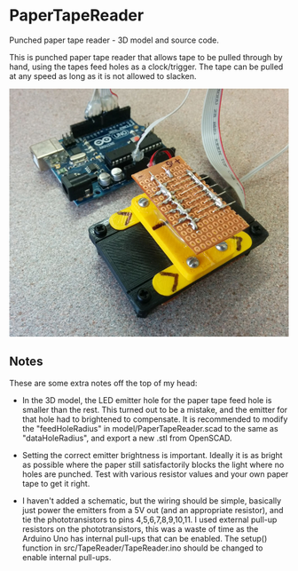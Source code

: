 # PaperTapeReader
Punched paper tape reader - 3D model and source code.

This is punched paper tape reader that allows tape to be pulled through by hand, using the tapes feed holes as a clock/trigger. The tape can be pulled at any speed as long as it is not allowed to slacken.

![Paper Tape Reader](https://raw.githubusercontent.com/gav-/PaperTapeReader/master/images/11-Tape%20reader%20attached%20to%20Arduino%20Uno.jpg "Paper Tape Reader")

## Notes
These are some extra notes off the top of my head:

* In the 3D model, the LED emitter hole for the paper tape feed hole is smaller than the rest. This turned out to be a mistake, and the emitter for that hole had to brightened to compensate. It is recommended to modify the "feedHoleRadius" in model/PaperTapeReader.scad to the same as "dataHoleRadius", and export a new .stl from OpenSCAD.

* Setting the correct emitter brightness is important. Ideally it is as bright as possible where the paper still satisfactorily blocks the light where no holes are punched. Test with various resistor values and your own paper tape to get it right.

* I haven't added a schematic, but the wiring should be simple, basically just power the emitters from a 5V out (and an appropriate resistor), and tie the phototransistors to pins 4,5,6,7,8,9,10,11. I used external pull-up resistors on the phototransistors, this was a waste of time as the Arduino Uno has internal pull-ups that can be enabled. The setup() function in src/TapeReader/TapeReader.ino should be changed to enable internal pull-ups.


